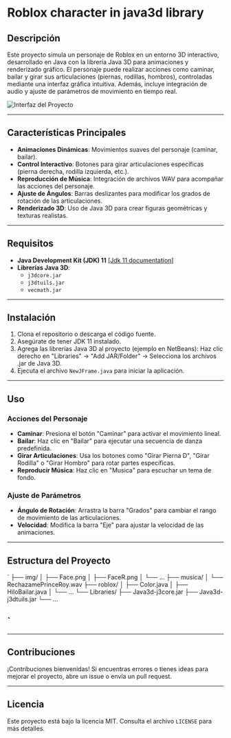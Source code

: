# Roblox character in java3d library

## Descripción  
Este proyecto simula un personaje de Roblox en un entorno 3D interactivo, desarrollado en Java con la librería Java 3D para animaciones y renderizado gráfico. El personaje puede realizar acciones como caminar, bailar y girar sus articulaciones (piernas, rodillas, hombros), controladas mediante una interfaz gráfica intuitiva. Además, incluye integración de audio y ajuste de parámetros de movimiento en tiempo real.  

![Interfaz del Proyecto](img/fondoMadera.jpg)  

---

## Características Principales  
- **Animaciones Dinámicas**: Movimientos suaves del personaje (caminar, bailar).  
- **Control Interactivo**: Botones para girar articulaciones específicas (pierna derecha, rodilla izquierda, etc.).  
- **Reproducción de Música**: Integración de archivos WAV para acompañar las acciones del personaje.  
- **Ajuste de Ángulos**: Barras deslizantes para modificar los grados de rotación de las articulaciones.  
- **Renderizado 3D**: Uso de Java 3D para crear figuras geométricas y texturas realistas.  

---

## Requisitos  
- **Java Development Kit (JDK) 11** [[Jdk 11 documentation]](https://docs.oracle.com/en/java/javase/11/)  
- **Librerías Java 3D**:  
  - `j3dcore.jar`  
  - `j3dtuils.jar`  
  - `vecmath.jar`  

---

## Instalación  
1. Clona el repositorio o descarga el código fuente.  
2. Asegúrate de tener JDK 11 instalado.  
3. Agrega las librerías Java 3D al proyecto (ejemplo en NetBeans):
   Haz clic derecho en "Libraries" → "Add JAR/Folder" → Selecciona los archivos .jar de Java 3D.
4. Ejecuta el archivo `NewJFrame.java` para iniciar la aplicación.  

---

## Uso  
### Acciones del Personaje  
- **Caminar**: Presiona el botón "Caminar" para activar el movimiento lineal.  
- **Bailar**: Haz clic en "Bailar" para ejecutar una secuencia de danza predefinida.  
- **Girar Articulaciones**: Usa los botones como "Girar Pierna D", "Girar Rodilla" o "Girar Hombro" para rotar partes específicas.  
- **Reproducir Música**: Haz clic en "Musica" para escuchar un tema de fondo.  

### Ajuste de Parámetros  
- **Ángulo de Rotación**: Arrastra la barra "Grados" para cambiar el rango de movimiento de las articulaciones.  
- **Velocidad**: Modifica la barra "Eje" para ajustar la velocidad de las animaciones.  

---

## Estructura del Proyecto  

`
├── img/
│ ├── Face.png
│ ├── FaceR.png
│ └── ...
├── musica/
│ └── RechazamePrinceRoy.wav
├── roblox/
│ ├── Color.java
│ ├── HiloBailar.java
│ └── ...
└── Libraries/
├── Java3d-j3core.jar
├── Java3d-j3dtuils.jar
└── ...

`
---


---

## Contribuciones  
¡Contribuciones bienvenidas! Si encuentras errores o tienes ideas para mejorar el proyecto, abre un issue o envía un pull request.  

---

## Licencia  
Este proyecto está bajo la licencia MIT. Consulta el archivo `LICENSE` para más detalles.  
